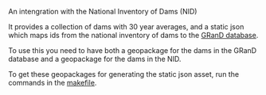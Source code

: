 An intengration with the National Inventory of Dams (NID)

It provides a collection of dams with 30 year averages, and a static json which maps ids from the national inventory of dams to the [GRanD database](https://www.globaldamwatch.org/grand).

To use this you need to have both a geopackage for the dams in the GRanD database and a geopackage for the dams in the NID.

To get these geopackages for generating the static json asset, run the commands in the [makefile](./makefile).